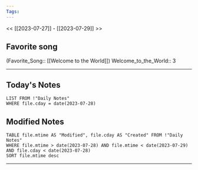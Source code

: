 ```yaml
---
Tags:
---
```

<< [[2023-07-27]] - [[2023-07-29]] >>
## Favorite song
(Favorite_Song:: [[Welcome to the World]])
Welcome_to_the_World:: 3

___
## Today's Notes
```dataview
LIST FROM !"Daily Notes"
WHERE file.cday = date(2023-07-28)
```
## Modified Notes
```dataview
TABLE file.mtime AS "Modified", file.cday AS "Created" FROM !"Daily Notes" 
WHERE file.mtime > date(2023-07-28) AND file.mtime < date(2023-07-29) AND file.cday < date(2023-07-28)
SORT file.mtime desc
```
___

